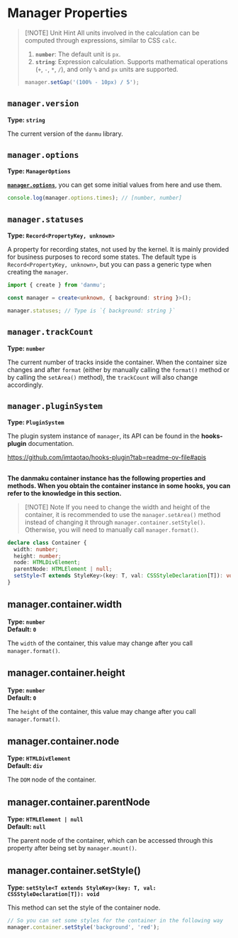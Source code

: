 # Manager Properties

> [!NOTE] Unit Hint
> All units involved in the calculation can be computed through expressions, similar to CSS `calc`.
>
> 1. **`number`**: The default unit is `px`.
> 2. **`string`**: Expression calculation. Supports mathematical operations (`+`, `-`, `*`, `/`), and only `%` and `px` units are supported.
>
> ```ts
> manager.setGap('(100% - 10px) / 5');
> ```

## `manager.version`

**Type: `string`**

The current version of the `danmu` library.

## `manager.options`

**Type: `ManagerOptions`**

[**`manager.options`**](./manager-configuration), you can get some initial values from here and use them.

```ts
console.log(manager.options.times); // [number, number]
```

## `manager.statuses`

**Type: `Record<PropertyKey, unknown>`**

A property for recording states, not used by the kernel. It is mainly provided for business purposes to record some states. The default type is `Record<PropertyKey, unknown>`, but you can pass a generic type when creating the `manager`.

```ts {3}
import { create } from 'danmu';

const manager = create<unknown, { background: string }>();

manager.statuses; // Type is `{ background: string }`
```

## `manager.trackCount`

**Type: `number`**

The current number of tracks inside the container. When the container size changes and after `format` (either by manually calling the `format()` method or by calling the `setArea()` method), the `trackCount` will also change accordingly.

## `manager.pluginSystem`

**Type: `PluginSystem`**

The plugin system instance of `manager`, its API can be found in the **hooks-plugin** documentation.

https://github.com/imtaotao/hooks-plugin?tab=readme-ov-file#apis

<h2></h2>

**The danmaku container instance has the following properties and methods. When you obtain the container instance in some hooks, you can refer to the knowledge in this section.**

> [!NOTE] Note
> If you need to change the width and height of the container, it is recommended to use the `manager.setArea()` method instead of changing it through `manager.container.setStyle()`. Otherwise, you will need to manually call `manager.format()`.

```ts
declare class Container {
  width: number;
  height: number;
  node: HTMLDivElement;
  parentNode: HTMLElement | null;
  setStyle<T extends StyleKey>(key: T, val: CSSStyleDeclaration[T]): void;
}
```

## manager.container.width

**Type: `number`**<br/>
**Default: `0`**

The `width` of the container, this value may change after you call `manager.format()`.

## manager.container.height

**Type: `number`**<br/>
**Default: `0`**

The `height` of the container, this value may change after you call `manager.format()`.

## manager.container.node

**Type: `HTMLDivElement`**<br/>
**Default: `div`**

The `DOM` node of the container.

## manager.container.parentNode

**Type: `HTMLElement | null`**<br/>
**Default: `null`**

The parent node of the container, which can be accessed through this property after being set by `manager.mount()`.

## manager.container.setStyle()

**Type: `setStyle<T extends StyleKey>(key: T, val: CSSStyleDeclaration[T]): void`**

This method can set the style of the container node.

```ts
// So you can set some styles for the container in the following way
manager.container.setStyle('background', 'red');
```
